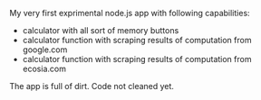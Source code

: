 My very first exprimental node.js app with following capabilities:
- calculator with all sort of memory buttons
- calculator function with scraping results of computation from google.com
- calculator function with scraping results of computation from ecosia.com

The app is full of dirt. Code not cleaned yet.